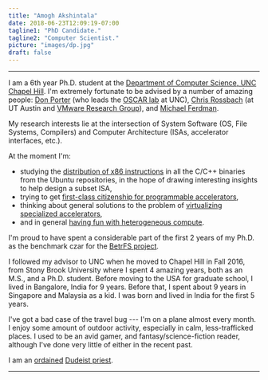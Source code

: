 ```yaml
---
title: "Amogh Akshintala"
date: 2018-06-23T12:09:19-07:00
tagline1: "PhD Candidate."
tagline2: "Computer Scientist."
picture: "images/dp.jpg"
draft: false
---
```


---
I am a 6th year Ph.D. student at the [Department of Computer Science, UNC Chapel Hill](http://cs.unc.edu/).
I'm extremely fortunate to be advised by a number of amazing people:
[Don Porter](https://cs.unc.edu/~porter) (who leads the [OSCAR lab](http://oscarlab.github.io) at UNC), [Chris Rossbach](http://www.cs.utexas.edu/~rossbach/) (at UT Austin and [VMware Research Group](https://research.vmware.com/)), and [Michael Ferdman](http://compas.cs.stonybrook.edu/~mferdman/).

My research interests lie at the intersection of System Software (OS, File Systems, Compilers) and Computer Architecture (ISAs, accelerator interfaces, etc.).

At the moment I'm:

* studying the [distribution of x86 instructions](http://x86instructionpop.com/) in all the C/C++ binaries from the Ubuntu repositories, in the hope of drawing interesting insights to help design a subset ISA,
* trying to get [first-class citizenship for programmable accelerators](https://drive.google.com/file/d/1XNnoErAb5h9FaRoKvfUgypjYvLwja5J9/view?usp=sharing),
* thinking about general solutions to the problem of [virtualizing specialized accelerators](https://aakshintala.com/papers/ava-hotos19.pdf),
* and in general [having fun with heterogeneous compute](https://github.com/aakshintala/darknet).

I'm proud to have spent a considerable part of the first 2 years of my Ph.D. as the benchmark czar for the [BetrFS project](http://www.betrfs.org).

I followed my advisor to UNC when he moved to Chapel Hill in Fall 2016, from Stony Brook University where I spent 4 amazing years, both as an M.S., and a Ph.D. student. Before moving to the USA for graduate school, I lived in Bangalore, India for 9 years. Before that, I spent about 9 years in Singapore and Malaysia as a kid. I was born and lived in India for the first 5 years.

I've got a bad case of the travel bug --- I'm on a plane almost every month. I enjoy some amount of outdoor activity, especially in calm, less-trafficked places. I used to be an avid gamer, and fantasy/science-fiction reader, although I've done very little of either in the recent past.

I am an [ordained](https://dudeism.com/ordcertificate-print.php?ordname=Amogh%20Akshintala&orddate=12/30/2018) [Dudeist priest](https://dudeism.com/).

---
